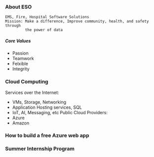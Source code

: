 ### About ESO
	EMS, Fire, Hospital Software Solutions
	Mission: Make a difference, Improve community, health, and safety through 
		     the power of data
##### Core Values
- Passion
- Teamwork
- Felxible
- Integrity
### Cloud Computing
Services over the Internet:
- VMs, Storage, Networking
- Application Hosting services, SQL
- IoT, AI, Messaging, etc
Public Cloud Providers:
- Azure
- Amazon

### How to build a free Azure web app


### Summer Internship Program